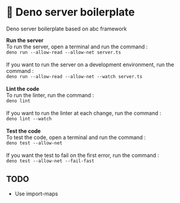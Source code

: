 # 🦕 Deno server boilerplate

Deno server boilerplate based on abc framework

**Run the server**\
To run the server, open a terminal and run the command :\
`deno run --allow-read --allow-net server.ts`\
\
If you want to run the server on a development environment, run the command :\
`deno run --allow-read --allow-net --watch server.ts`\
\
**Lint the code**\
To run the linter, run the command :\
`deno lint`\
\
If you want to run the linter at each change, run the command :\
`deno lint --watch`\
\
**Test the code**\
To test the code, open a terminal and run the command :\
`deno test --allow-net`\
\
If you want the test to fail on the first error, run the command :\
`deno test --allow-net --fail-fast`

## TODO

- Use import-maps
